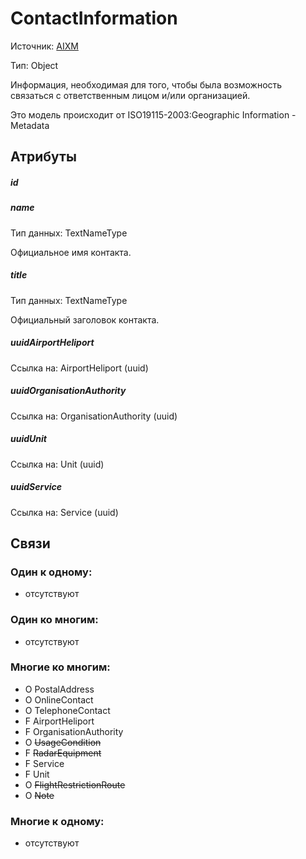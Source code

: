 ContactInformation
====
Источник: [AIXM](https://extranet.eurocontrol.int/http://webprisme.cfmu.eurocontrol.int/aixmwiki_public/bin/view/AIXM/Class_ContactInformation)

Тип: Object

Информация, необходимая для того, чтобы была возможность связаться с ответственным лицом и/или организацией.

Это модель происходит от ISO19115-2003:Geographic Information - Metadata

## Атрибуты

##### id

##### name
Тип данных: TextNameType

Официальное имя контакта.

##### title
Тип данных: TextNameType

Официальный заголовок контакта.

##### uuidAirportHeliport
Ссылка на: AirportHeliport (uuid)

##### uuidOrganisationAuthority
Ссылка на: OrganisationAuthority (uuid)

##### uuidUnit
Ссылка на: Unit (uuid)

##### uuidService
Ссылка на: Service (uuid)

## Связи

### Один к одному:

- отсутствуют

### Один ко многим:

- отсутствуют

### Многие ко многим:

- O PostalAddress
- O OnlineContact
- O TelephoneContact
- F AirportHeliport
- F OrganisationAuthority
- O ~~UsageCondition~~
- F ~~RadarEquipment~~
- F Service
- F Unit
- O ~~FlightRestrictionRoute~~
- O ~~Note~~

### Многие к одному:

- отсутствуют
